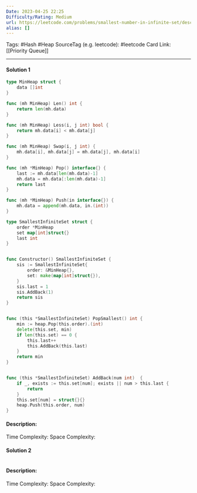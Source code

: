 ```yaml
---
Date: 2023-04-25 22:25
Difficulty/Rating: Medium
url: https://leetcode.com/problems/smallest-number-in-infinite-set/description/
alias: []
---
```

Tags: #Hash #Heap 
SourceTag (e.g. leetcode): #leetcode
Card Link: [[Priority Queue]]

---
#### Solution 1

```go
type MinHeap struct {
    data []int
}

func (mh MinHeap) Len() int {
    return len(mh.data)
}

func (mh MinHeap) Less(i, j int) bool {
    return mh.data[i] < mh.data[j]
}

func (mh MinHeap) Swap(i, j int) {
    mh.data[i], mh.data[j] = mh.data[j], mh.data[i]
}

func (mh *MinHeap) Pop() interface{} {
    last := mh.data[len(mh.data)-1]
    mh.data = mh.data[:len(mh.data)-1]
    return last
}

func (mh *MinHeap) Push(in interface{}) {
    mh.data = append(mh.data, in.(int))
}

type SmallestInfiniteSet struct {
    order *MinHeap
    set map[int]struct{}
    last int
}


func Constructor() SmallestInfiniteSet {
    sis := SmallestInfiniteSet{
        order: &MinHeap{},
        set: make(map[int]struct{}),
    }
    sis.last = 1
    sis.AddBack(1)
    return sis
}


func (this *SmallestInfiniteSet) PopSmallest() int {
    min := heap.Pop(this.order).(int)
    delete(this.set, min)
    if len(this.set) == 0 {
        this.last++
        this.AddBack(this.last)
    }
    return min
}


func (this *SmallestInfiniteSet) AddBack(num int)  {
    if _, exists := this.set[num]; exists || num > this.last {
        return
    }
    this.set[num] = struct{}{}
    heap.Push(this.order, num)
}

```

#### Description:


Time Complexity:
Space Complexity:


#### Solution 2

```go

```

#### Description:


Time Complexity:
Space Complexity:
